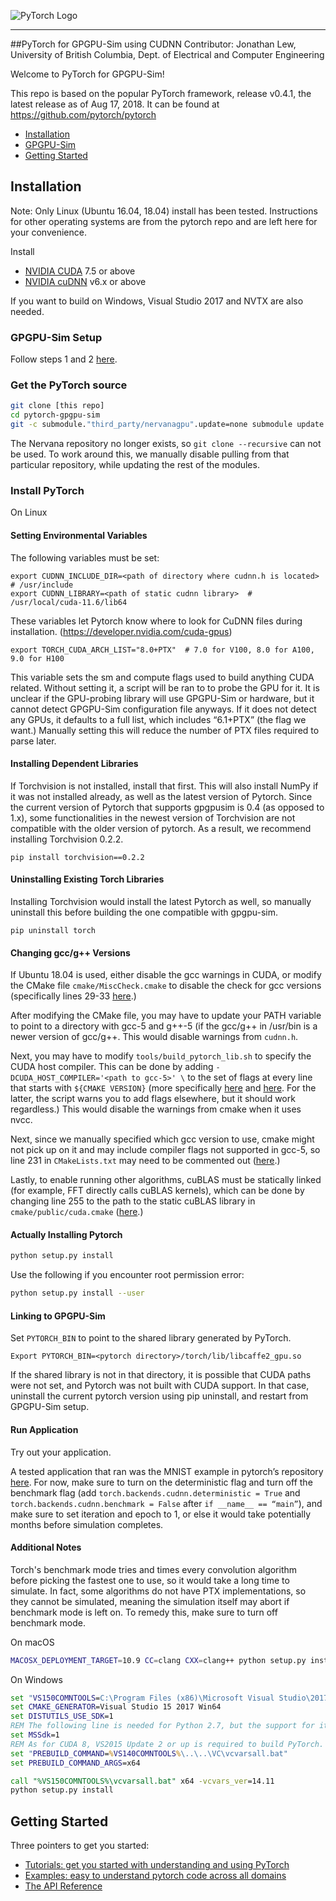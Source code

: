 ![PyTorch Logo](docs/source/_static/img/pytorch-logo-dark.png)

--------------------------------------------------------------------------------

##PyTorch for GPGPU-Sim using CUDNN
Contributor: Jonathan Lew, University of British Columbia, Dept. of Electrical and Computer Engineering

Welcome to PyTorch for GPGPU-Sim!

This repo is based on the popular PyTorch framework, release v0.4.1, the latest release as of Aug 17, 2018. It can be found at https://github.com/pytorch/pytorch

- [Installation](#markdown-header-installation)
- [GPGPU-Sim](#markdown-header-gpgpu-sim)
- [Getting Started](#markdown-header-getting-started)


## Installation

Note: Only Linux (Ubuntu 16.04, 18.04) install has been tested. Instructions for other operating systems are from the pytorch repo and are left here for your convenience.

Install
- [NVIDIA CUDA](https://developer.nvidia.com/cuda-downloads) 7.5 or above
- [NVIDIA cuDNN](https://developer.nvidia.com/cudnn) v6.x or above

If you want to build on Windows, Visual Studio 2017 and NVTX are also needed.

### GPGPU-Sim Setup
Follow steps 1 and 2 [here](https://github.com/gpgpu-sim/gpgpu-sim_distribution#installing-building-and-running-gpgpu-sim).
### Get the PyTorch source
```bash
git clone [this repo]
cd pytorch-gpgpu-sim
git -c submodule."third_party/nervanagpu".update=none submodule update --init
```
The Nervana repository no longer exists, so `git clone --recursive` can not be used. To work around this, we manually disable pulling from that particular repository, while updating the rest of the modules.


### Install PyTorch
On Linux
#### Setting Environmental Variables
The following variables must be set:
```
export CUDNN_INCLUDE_DIR=<path of directory where cudnn.h is located>  # /usr/include
export CUDNN_LIBRARY=<path of static cudnn library>  # /usr/local/cuda-11.6/lib64
```
These variables let Pytorch know where to look for CuDNN files during installation.
(https://developer.nvidia.com/cuda-gpus)
```
export TORCH_CUDA_ARCH_LIST="8.0+PTX"  # 7.0 for V100, 8.0 for A100, 9.0 for H100
```
This variable sets the sm and compute flags used to build anything CUDA related. Without setting it, a script will be ran to to probe the GPU for it. It is unclear if the GPU-probing library will use GPGPU-Sim or hardware, but it cannot detect GPGPU-Sim configuration file anyways. If it does not detect any GPUs, it defaults to a full list, which includes “6.1+PTX” (the flag we want.) Manually setting this will reduce the number of PTX files required to parse later.
#### Installing Dependent Libraries
If Torchvision is not installed, install that first. This will also install NumPy if it was not installed already, as well as the latest version of Pytorch. Since the current version of Pytorch that supports gpgpusim is 0.4 (as opposed to 1.x), some functionalities in the newest version of Torchvision are not compatible with the older version of pytorch. As a result, we recommend installing Torchvision 0.2.2.
```
pip install torchvision==0.2.2
```
#### Uninstalling Existing Torch Libraries
Installing Torchvision would install the latest Pytorch as well, so manually uninstall this before building the one compatible with gpgpu-sim.
```
pip uninstall torch
```
#### Changing gcc/g++ Versions
If Ubuntu 18.04 is used, either disable the gcc warnings in CUDA, or modify the CMake file `cmake/MiscCheck.cmake` to disable the check for gcc versions (specifically lines 29-33 [here](https://github.com/gpgpu-sim/pytorch-gpgpu-sim/blob/master/cmake/MiscCheck.cmake#L29-L33).)

After modifying the CMake file, you may have to update your PATH variable to point to a directory with gcc-5 and g++-5 (if the gcc/g++ in /usr/bin is a newer version of gcc/g++. This would disable warnings from `cudnn.h`. 

Next, you may have to modify `tools/build_pytorch_lib.sh` to specify the CUDA host compiler. This can be done by adding `-DCUDA_HOST_COMPILER='<path to gcc-5>' \` to the set of flags at every line that starts with `${CMAKE VERSION}` (more specifically [here](https://github.com/gpgpu-sim/pytorch-gpgpu-sim/blob/master/tools/build_pytorch_libs.sh#L154) and [here](https://github.com/gpgpu-sim/pytorch-gpgpu-sim/blob/master/tools/build_pytorch_libs.sh#L254). For the latter, the script warns you to add flags elsewhere, but it should work regardless.)  This would disable the warnings from cmake when it uses nvcc. 

Next, since we manually specified which gcc version to use, cmake might not pick up on it and may include compiler flags not supported in gcc-5, so line 231 in `CMakeLists.txt` may need to be commented out ([here](https://github.com/gpgpu-sim/pytorch-gpgpu-sim/blob/master/CMakeLists.txt#L231).)

Lastly, to enable running other algorithms, cuBLAS must be statically linked (for example, FFT directly calls cuBLAS kernels), which can be done by changing line 255 to the path to the static cuBLAS library in `cmake/public/cuda.cmake` ([here](https://github.com/gpgpu-sim/pytorch-gpgpu-sim/blob/master/cmake/public/cuda.cmake#L255).)
#### Actually Installing Pytorch
```bash
python setup.py install
```
Use the following if you encounter root permission error:
```bash
python setup.py install --user
```
#### Linking to GPGPU-Sim
Set `PYTORCH_BIN` to point to the shared library generated by PyTorch.

```
Export PYTORCH_BIN=<pytorch directory>/torch/lib/libcaffe2_gpu.so
```
If the shared library is not in that directory, it is possible that CUDA paths were not set, and Pytorch was not built with CUDA support. In that case, uninstall the current pytorch version using pip uninstall, and restart from GPGPU-Sim setup.

#### Run Application
Try out your application. 

A tested application that ran was the MNIST example in pytorch’s repository [here](https://github.com/pytorch/examples/blob/master/mnist/main.py). For now, make sure to turn on the deterministic flag and turn off the benchmark flag (add `torch.backends.cudnn.deterministic = True` and `torch.backends.cudnn.benchmark = False` after `if __name__ == “main”`), and make sure to set iteration and epoch to 1, or else it would take potentially months before simulation completes.

#### Additional Notes
Torch's benchmark mode tries and times every convolution algorithm before picking the fastest one to use, so it would take a long time to simulate. In fact, some algorithms do not have PTX implementations, so they cannot be simulated, meaning the simulation itself may abort if benchmark mode is left on. To remedy this, make sure to turn off benchmark mode.

On macOS
```bash
MACOSX_DEPLOYMENT_TARGET=10.9 CC=clang CXX=clang++ python setup.py install
```

On Windows
```cmd
set "VS150COMNTOOLS=C:\Program Files (x86)\Microsoft Visual Studio\2017\Enterprise\VC\Auxiliary\Build"
set CMAKE_GENERATOR=Visual Studio 15 2017 Win64
set DISTUTILS_USE_SDK=1
REM The following line is needed for Python 2.7, but the support for it is very experimental.
set MSSdk=1
REM As for CUDA 8, VS2015 Update 2 or up is required to build PyTorch. Use the following two lines.
set "PREBUILD_COMMAND=%VS140COMNTOOLS%\..\..\VC\vcvarsall.bat"
set PREBUILD_COMMAND_ARGS=x64

call "%VS150COMNTOOLS%\vcvarsall.bat" x64 -vcvars_ver=14.11
python setup.py install
```

## Getting Started

Three pointers to get you started:
- [Tutorials: get you started with understanding and using PyTorch](http://pytorch.org/tutorials/)
- [Examples: easy to understand pytorch code across all domains](https://github.com/pytorch/examples)
- [The API Reference](http://pytorch.org/docs/)

